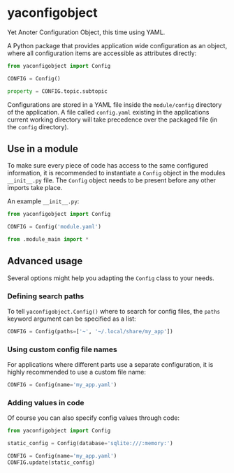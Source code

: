 yaconfigobject
==============

Yet Anoter Configuration Object, this time using YAML.

A Python package that provides application wide configuration as an object,
where all configuration items are accessible as attributes directly:

```python
from yaconfigobject import Config

CONFIG = Config()

property = CONFIG.topic.subtopic
```

Configurations are stored in a YAML file inside the `module/config` directory
of the application. A file called `config.yaml` existing in the applications
current working directory will take precedence over the packaged file (in the
`config` directory).


Use in a module
---------------

To make sure every piece of code has access to the same configured information,
it is recommended to instantiate a `Config` object in the modules `__init__.py`
file. The `Config` object needs to be present before any other imports take
place.

An example `__init__.py`:

```python
from yaconfigobject import Config

CONFIG = Config('module.yaml')

from .module_main import *
```


Advanced usage
--------------

Several options might help you adapting the ``Config`` class to your needs.

### Defining search paths

To tell ``yaconfigobject.Config()`` where to search for config files, the
``paths`` keyword argument can be specified as a list:

```python
CONFIG = Config(paths=['~', '~/.local/share/my_app'])
```

### Using custom config file names

For applications where different parts use a separate configuration, it is 
highly recommended to use a custom file name:

```python
CONFIG = Config(name='my_app.yaml')
```

### Adding values in code

Of course you can also specify config values through code:

```python
from yaconfigobject import Config

static_config = Config(database='sqlite:///:memory:')

CONFIG = Config(name='my_app.yaml')
CONFIG.update(static_config)
```

